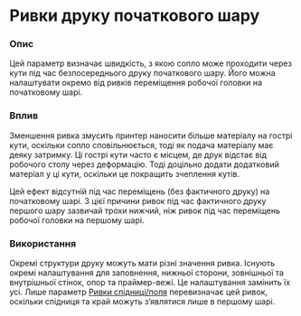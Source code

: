 Ривки друку початкового шару
====

### **Опис**

Цей параметр визначає швидкість, з якою сопло може проходити через кути під час безпосереднього друку початкового шару. Його можна налаштувати окремо від ривків переміщення робочої головки на початковому шарі.

### **Вплив**

Зменшення ривка змусить принтер наносити більше матеріалу на гострі кути, оскільки сопло сповільнюється, тоді як подача матеріалу має деяку затримку. Ці гострі кути часто є місцем, де друк відстає від робочого столу через деформацію. Тоді доцільно додати додатковий матеріал у ці кути, оскільки це покращить зчеплення кутів.

Цей ефект відсутній під час переміщень (без фактичного друку) на початковому шарі. З цієї причини ривок під час фактичного друку першого шару зазвичай трохи нижчий, ніж ривок під час переміщень робочої головки на першому шарі.

### **Використання**

Окремі структури друку можуть мати різні значення ривка. Існують окремі налаштування для заповнення, нижньої сторони, зовнішньої та внутрішньої стінок, опор та праймер-вежі. Це налаштування замінить їх усі. Лише параметр [Ривки спідниці/поля](jerk_skirt_brim.md) перевизначає цей ривок, оскільки спідниця та край можуть з’являтися лише в першому шарі.
